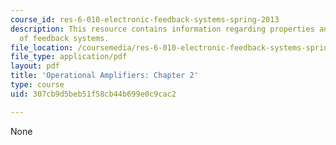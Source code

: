```yaml
---
course_id: res-6-010-electronic-feedback-systems-spring-2013
description: This resource contains information regarding properties and modeling
  of feedback systems.
file_location: /coursemedia/res-6-010-electronic-feedback-systems-spring-2013/307cb9d5beb51f58cb44b699e0c9cac2_MITRES_6-010S13_chap02.pdf
file_type: application/pdf
layout: pdf
title: 'Operational Amplifiers: Chapter 2'
type: course
uid: 307cb9d5beb51f58cb44b699e0c9cac2

---
```

None